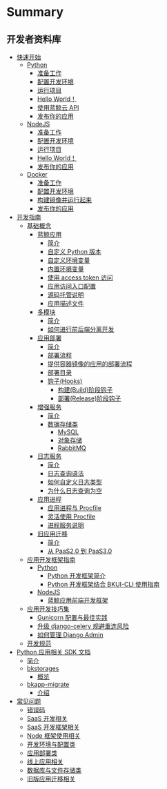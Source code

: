 # Summary

## 开发者资料库

* [快速开始]()
    * [Python]()
        * [准备工作](quickstart/python/python_preparations.md)
        * [配置开发环境](quickstart/python/python_setup_dev.md)
        * [运行项目](quickstart/python/python_start_server.md)
        * [Hello World！](quickstart/python/python_hello_world.md)
        * [使用蓝鲸云 API](quickstart/python/python_api_example.md)
        * [发布你的应用](quickstart/python/python_deploy.md)
    * [NodeJS]()
        * [准备工作](quickstart/node/node_preparations.md)
        * [配置开发环境](quickstart/node/node_setup_dev.md)
        * [运行项目](quickstart/node/node_start_server.md)
        * [Hello World！](quickstart/node/node_hello_world.md)
        * [发布你的应用](quickstart/node/node_deploy.md)
    * [Docker]()
        * [准备工作](quickstart/docker/docker_preparations.md)
        * [配置开发环境](quickstart/docker/docker_setup_dev.md)
        * [构建镜像并运行起来](quickstart/docker/docker_hello_world.md)
        * [发布你的应用](quickstart/docker/docker_deploy.md)
* [开发指南]()
    * [基础概念]()
        * [蓝鲸应用]()
            * [简介](topics/paas/app_intro.md)
            * [自定义 Python 版本](topics/paas/choose_python_version.md)
            * [自定义环境变量](topics/paas/custom_configvars.md)
            * [内置环境变量](topics/paas/builtin_configvars.md)
            * [使用 access token 访问](topics/paas/access_token.md)
            * [应用访问入口配置](topics/paas/app_entry_intro.md)
            * [源码托管说明](topics/paas/source_ctl.md)
            * [应用描述文件](topics/paas/app_desc.md)
        * [多模块]()
            * [简介](topics/paas/multi_modules_intro.md)
            * [如何进行前后端分离开发](topics/paas/multi_modules/separate_front_end_dev.md)
        * [应用部署]()
            * [简介](topics/paas/deploy_intro.md)
            * [部署流程](topics/paas/deploy_flow.md)
            * [提供容器镜像的应用的部署流程](topics/paas/deploy_flow_image.md)
            * [部署目录](topics/paas/deployment_directory.md)
            * [钩子(Hooks)]()
                * [构建(Build)阶段钩子](topics/paas/build_hooks.md)
                * [部署(Release)阶段钩子](topics/paas/release_hooks.md)
        * [增强服务]()
            * [简介](topics/paas/services/index.md)
            * [数据存储类]()
                * [MySQL](topics/paas/services/svc_mysql.md)
                * [对象存储](topics/paas/services/svc_bk_repo.md)
                * [RabbitMQ](topics/paas/services/svc_rabbitmq.md)
        * [日志服务]()
            * [简介](topics/paas/log_intro.md)
            * [日志查询语法](topics/paas/log_query_syntax.md)
            * [如何自定义日志类型](topics/paas/log_usage.md)
            * [为什么日志查询为空](topics/paas/log_empty.md)
        * [应用进程]()
            * [应用进程与 Procfile](topics/paas/process_procfile.md)
            * [灵活使用 Procfile](topics/paas/how_to_use_procfile.md)
            * [进程服务说明](topics/paas/entry_proc_services.md)
        * [旧应用迁移]()
            * [简介](topics/paas/legacy_migration.md)
            * [从 PaaS2.0 到 PaaS3.0](topics/paas/v2_to_v3.md)
    * [应用开发框架指南]()
        * [Python]()
            * [Python 开发框架简介](topics/company_tencent/python_framework_usage.md)
            * [Python 开发框架结合 BKUI-CLI 使用指南](topics/bkui/with-python.md)
        * [NodeJS]()
            * [蓝鲸应用前端开发框架](topics/company_tencent/vue_framework_usage.md)
    * [应用开发技巧集]()
        * [Gunicorn 配置与最佳实践](topics/tricks/py_how_to_improve_gunicorn_perf.md)
        * [升级 django-celery 规避重连风险](topics/tricks/py_celery_upgrade_intro.md)
        * [如何管理 Django Admin](topics/tricks/py_how_to_manage_django_admin.md)
    * [开发规范](topics/dev-guide.md)
* [Python 应用相关 SDK 文档]()
    * [简介](sdk/index.md)
    * [bkstorages]()
        * [概览](sdk/bkstorages/index.md)
    * [bkapp-migrate]()
        * [介绍](sdk/bkapp_migrate/index.md)
* [常见问题]()
    * [错误码](faq/error_code.md)
    * [SaaS 开发相关](faq/saas_dev.md)
    * [SaaS 开发框架相关](faq/frame.md)
    * [Node 框架使用相关](faq/frame_node.md)
    * [开发环境与配置类](faq/environment.md)
    * [应用部署类](faq/deploy.md)
    * [线上应用相关](faq/app.md)
    * [数据库与文件存储类](faq/db.md)
    * [旧版应用迁移相关](faq/move.md)